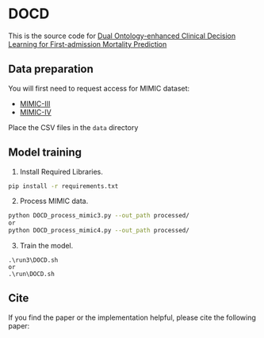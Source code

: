 DOCD
===
This is the source code for [Dual Ontology-enhanced Clinical Decision Learning for First-admission Mortality Prediction]()


Data preparation
----
You will first need to request access for MIMIC dataset:
- [MIMIC-III](https://physionet.org/content/mimiciii/1.4/)
- [MIMIC-IV](https://physionet.org/content/mimiciv/3.1/)

Place the CSV files in the `data` directory


Model training
----
1. Install Required Libraries.
```bash
pip install -r requirements.txt
```
2. Process MIMIC data.
```bash
python DOCD_process_mimic3.py --out_path processed/
or
python DOCD_process_mimic4.py --out_path processed/
```
3. Train the model.
```
.\run3\DOCD.sh
or
.\run\DOCD.sh
```
[GRAM]:https://github.com/mp2893/gram

Cite
----
If you find the paper or the implementation helpful, please cite the following paper:
```

```

